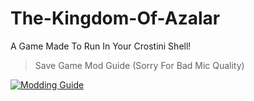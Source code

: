 # The-Kingdom-Of-Azalar
A Game Made To Run In Your Crostini Shell!
> Save Game Mod Guide (Sorry For Bad Mic Quality)

[![Modding Guide](https://encrypted-tbn0.gstatic.com/images?q=tbn:ANd9GcSj3rouIFD5Ue1TmuGee-xtXR4nSoO2zobMkg&s)](https://youtu.be/X3QutNqEXFY)

